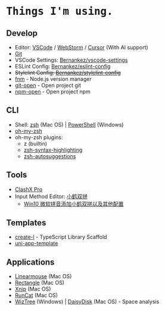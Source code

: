 <h1><samp>Things I'm using.</samp></h1>

## Develop

- Editor: [VSCode](https://code.visualstudio.com/) / [WebStorm](https://www.jetbrains.com/webstorm/download/) / [Cursor](https://www.cursor.com/) (With AI support)
- [Git](https://git-scm.com/)
- VSCode Settings: [Bernankez/vscode-settings](https://github.com/Bernankez/vscode-settings)
- ESLint Config: [Bernankez/eslint-config](https://github.com/Bernankez/eslint-config)
- ~~Stylelint Config: [Bernankez/stylelint-config](https://github.com/Bernankez/stylelint-config)~~
- [fnm](https://github.com/Schniz/fnm) - Node.js version manager
- [git-open](https://github.com/paulirish/git-open) - Open project git
- [npm-open](https://github.com/Bernankez/npm-open) - Open project npm

## CLI

- Shell: [zsh](https://www.zsh.org/) (Mac OS) | [PowerShell](https://github.com/PowerShell/PowerShell) (Windows)
- [oh-my-zsh](https://ohmyz.sh/)
- oh-my-zsh plugins:
  - z (builtin)
  - [zsh-syntax-highlighting](https://github.com/zsh-users/zsh-syntax-highlighting)
  - [zsh-autosuggestions](https://github.com/zsh-users/zsh-autosuggestions)

## Tools

- [ClashX Pro](https://github.com/yichengchen/clashX)
- Input Method Editor: [小鹤双拼](https://flypy.com/)
  - [Win10 微软拼音添加小鹤双拼以及其他配置](https://ifttl.com/add-flypy-to-win10-microsoft-pinyin-and-other-configuration/)

## Templates

- [create-l](https://github.com/Bernankez/create-l) - TypeScript Library Scaffold
- [uni-app-template](https://github.com/Bernankez/UniAppTemplate)

## Applications

- [Linearmouse](https://github.com/linearmouse/linearmouse) (Mac OS)
- [Rectangle](https://github.com/rxhanson/Rectangle) (Mac OS)
- [Xnip](http://zh.xnipapp.com/) (Mac OS)
- [RunCat](https://kyome.io/runcat/index.html) (Mac OS)
- [WizTree](https://github.com/Ji4n1ng/WizTree) (Windows) | [DaisyDisk](https://apps.apple.com/cn/app/daisydisk/id411643860?mt=12) (Mac OS) - Space analysis
